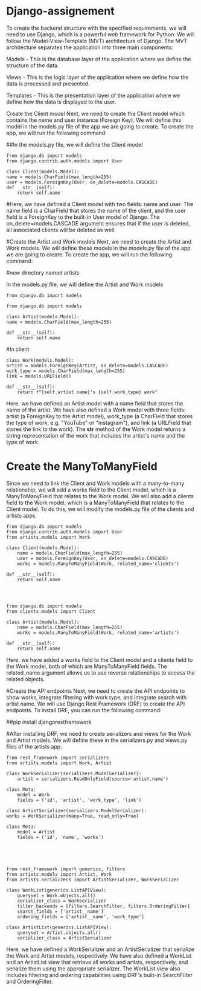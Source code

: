 # Django-assignement

To create the backend structure with the specified requirements, we will need to use Django, which is a powerful web framework for Python. We will follow the Model-View-Template (MVT) architecture of Django. The MVT architecture separates the application into three main components:

Models - This is the database layer of the application where we define the structure of the data.

Views - This is the logic layer of the application where we define how the data is processed and presented.

Templates - This is the presentation layer of the application where we define how the data is displayed to the user.


Create the Client model
Next, we need to create the Client model which contains the name and user instance (Foreign Key). We will define this model in the models.py file of the app we are going to create. To create the app, we will run the following command:



##In the models.py file, we will define the Client model 


    from django.db import models
    from django.contrib.auth.models import User

    class Client(models.Model):
    name = models.CharField(max_length=255)
    user = models.ForeignKey(User, on_delete=models.CASCADE)
    def __str__(self):
        return self.name

#Here, we have defined a Client model with two fields: name and user. The name field is a CharField that stores the name of the client, and the user field is a ForeignKey to the built-in User model of Django. The on_delete=models.CASCADE argument ensures that if the user is deleted, all associated clients will be deleted as well.

 #Create the Artist and Work models
Next, we need to create the Artist and Work models. We will define these models in the models.py file of the app we are going to create. To create the app, we will run the following command:

#new directory named artists


In the models.py file, we will define the Artist and Work models 



    from django.db import models
    
    from django.db import models

    class Artist(models.Model):
    name = models.CharField(max_length=255)

    def __str__(self):
        return self.name

#In client

    class Work(models.Model):
    artist = models.ForeignKey(Artist, on_delete=models.CASCADE)
    work_type = models.CharField(max_length=255)
    link = models.URLField()
    
    def __str__(self):
        return f"{self.artist.name}'s {self.work_type} work"

Here, we have defined an Artist model with a name field that stores the name of the artist. We have also defined a Work model with three fields: artist (a ForeignKey to the Artist model), work_type (a CharField that stores the type of work, e.g. "YouTube" or "Instagram"), and link (a URLField that stores the link to the work). The __str__ method of the Work model returns a string representation of the work that includes the artist's name and the type of work.

# Create the ManyToManyField
Since we need to link the Client and Work models with a many-to-many relationship, we will add a works field to the Client model, which is a ManyToManyField that relates to the Work model. We will also add a clients field to the Work model, which is a ManyToManyField that relates to the Client model. To do this, we will modify the models.py file of the clients and artists apps 





    from django.db import models
    from django.contrib.auth.models import User
    from artists.models import Work

    class Client(models.Model):
        name = models.CharField(max_length=255)
        user = models.ForeignKey(User, on_delete=models.CASCADE)
        works = models.ManyToManyField(Work, related_name='clients')

    def __str__(self):
        return self.name




    from django.db import models
    from clients.models import Client

    class Artist(models.Model):
        name = models.CharField(max_length=255)
        works = models.ManyToManyField(Work, related_name='artists')

    def __str__(self):
        return self.name



Here, we have added a works field to the Client model and a clients field to the Work model, both of which are ManyToManyField fields. The related_name argument allows us to use reverse relationships to access the related objects.



#Create the API endpoints
Next, we need to create the API endpoints to show works, integrate filtering with work type, and integrate search with artist name. We will use Django Rest Framework (DRF) to create the API endpoints. To install DRF, you can run the following command:

##pip install djangorestframework


#After installing DRF, we need to create serializers and views for the Work and Artist models. We will define these in the serializers.py and views.py files of the artists app.


    from rest_framework import serializers
    from artists.models import Work, Artist

    class WorkSerializer(serializers.ModelSerializer):
        artist = serializers.ReadOnlyField(source='artist.name')

    class Meta:
        model = Work
        fields = ('id', 'artist', 'work_type', 'link')

    class ArtistSerializer(serializers.ModelSerializer):
    works = WorkSerializer(many=True, read_only=True)

    class Meta:
        model = Artist
        fields = ('id', 'name', 'works')





    from rest_framework import generics, filters
    from artists.models import Artist, Work
    from artists.serializers import ArtistSerializer, WorkSerializer

    class WorkList(generics.ListAPIView):
        queryset = Work.objects.all()
        serializer_class = WorkSerializer
        filter_backends = [filters.SearchFilter, filters.OrderingFilter]
        search_fields = ['artist__name']
        ordering_fields = ['artist__name', 'work_type']

    class ArtistList(generics.ListAPIView):
        queryset = Artist.objects.all()
        serializer_class = ArtistSerializer






Here, we have defined a WorkSerializer and an ArtistSerializer that serialize the Work and Artist models, respectively. We have also defined a WorkList and an ArtistList view that retrieve all works and artists, respectively, and serialize them using the appropriate serializer. The WorkList view also includes filtering and ordering capabilities using DRF's built-in SearchFilter and OrderingFilter.

